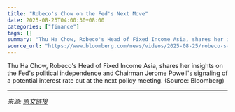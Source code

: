 ```yaml
---
title: "Robeco's Chow on the Fed's Next Move"
date: 2025-08-25T04:00:30+08:00
categories: ["finance"]
tags: []
summary: "Thu Ha Chow, Robeco's Head of Fixed Income Asia, shares her insights on the Fed's political independence and Chairman Jerome Powell's signaling of a potential interest rate cut at the next policy meet"
source_url: "https://www.bloomberg.com/news/videos/2025-08-25/robeco-s-chow-on-the-fed-s-next-move"
---
```


Thu Ha Chow, Robeco's Head of Fixed Income Asia, shares her insights on the Fed's political independence and Chairman Jerome Powell's signaling of a potential interest rate cut at the next policy meeting. (Source: Bloomberg)

---

*来源: [原文链接](https://www.bloomberg.com/news/videos/2025-08-25/robeco-s-chow-on-the-fed-s-next-move)*
